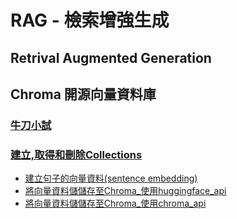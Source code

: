 # RAG - 檢索增強生成
## Retrival Augmented Generation

## Chroma 開源向量資料庫
### [牛刀小試](./chroma)
### [建立,取得和刪除Collections](./chroma/get_delete.md)
- [建立句子的向量資料(sentence embedding)](./chroma/sentence_embedding.md)
- [將向量資料儲儲存至Chroma_使用huggingface_api](./chroma/add_data_chroma.md)
- [將向量資料儲儲存至Chroma_使用chroma_api](./chroma/add_data_chroma1.md)



